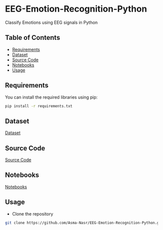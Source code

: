 # EEG-Emotion-Recognition-Python
Classify Emotions using EEG signals in Python

## Table of Contents

- [Requirements](#requirements)
- [Dataset](#Dataset)
- [Source Code](#Source-Code)
- [Notebooks](#Notebooks)
- [Usage](#usage)

## Requirements

You can install the required libraries using pip:

```bash
pip install -r requirements.txt
```
 
## Dataset
[Dataset](https://github.com/Asma-Nasr/EEG-Emotion-Recognition-Python/tree/main/Data)

## Source Code
[Source Code](https://github.com/Asma-Nasr/EEG-Emotion-Recognition-Python/tree/main/src)

## Notebooks
[Notebooks](https://github.com/Asma-Nasr/EEG-Emotion-Recognition-Python/tree/main/Notebooks)

## Usage

- Clone the repository
```bash
git clone https://github.com/Asma-Nasr/EEG-Emotion-Recognition-Python.git
```
